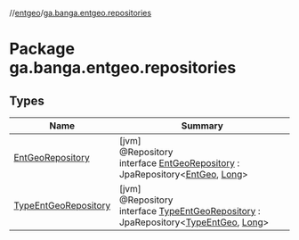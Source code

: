 //[entgeo](../../index.md)/[ga.banga.entgeo.repositories](index.md)

# Package ga.banga.entgeo.repositories

## Types

| Name | Summary |
|---|---|
| [EntGeoRepository](-ent-geo-repository/index.md) | [jvm]<br>@Repository<br>interface [EntGeoRepository](-ent-geo-repository/index.md) : JpaRepository&lt;[EntGeo](../ga.banga.entgeo.domain.entities/-ent-geo/index.md), [Long](https://kotlinlang.org/api/latest/jvm/stdlib/kotlin/-long/index.html)&gt; |
| [TypeEntGeoRepository](-type-ent-geo-repository/index.md) | [jvm]<br>@Repository<br>interface [TypeEntGeoRepository](-type-ent-geo-repository/index.md) : JpaRepository&lt;[TypeEntGeo](../ga.banga.entgeo.domain.entities/-type-ent-geo/index.md), [Long](https://kotlinlang.org/api/latest/jvm/stdlib/kotlin/-long/index.html)&gt; |
